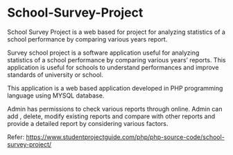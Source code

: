 # School-Survey-Project
School Survey Project is a web based for project for analyzing statistics of a school performance by comparing various years report.

Survey school project is a software application useful for analyzing statistics of a school performance by comparing various years’ reports. This application is useful for schools to understand performances and improve standards of university or school.

This application is a web based application developed in PHP programming language using MYSQL database.

Admin has permissions to check various reports through online. Admin can add , delete, modify existing reports and compare with other reports and provide a detailed report by considering various factors.

Refer:
https://www.studentprojectguide.com/php/php-source-code/school-survey-project/
